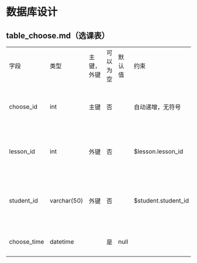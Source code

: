 # 数据库设计

## table_choose.md（选课表）

<table>
    <tr>
        <td>字段</td>
        <td>类型</td>
        <td>主键，外键</td>
        <td>可以为空</td>
        <td>默认值</td>
        <td>约束</td>
        <td>说明</td>
    </tr>
    <tr>
        <td>choose_id</td>
        <td>int</td>
        <td>主键</td>
        <td>否</td>
        <td></td>
        <td>自动递增，无符号</td>
        <td>选课的id，为choose表的主键。</td>
    </tr>
    <tr>
        <td>lesson_id</td>
        <td>int</td>
        <td>外键</td>
        <td>否</td>
        <td></td>
        <td>$lesson.lesson_id</td>
        <td>课程的id，为lesson表的外键。</td>
    </tr>
    <tr>
        <td>student_id</td>
        <td>varchar(50)</td>
        <td>外键</td>
        <td>否</td>
        <td></td>
        <td>$student.student_id</td>
        <td>学生的学号，为student表的外键。</td>
    </tr>
    <tr>
        <td>choose_time</td>
        <td>datetime</td>
        <td></td>
        <td>是</td>
        <td>null</td>
        <td></td>
        <td>学生选课的时间。</td>
    </tr>
</table>